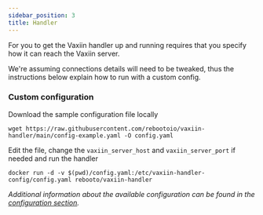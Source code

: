 ```yaml
---
sidebar_position: 3
title: Handler
---
```


For you to get the Vaxiin handler up and running requires that you specify how it can reach the Vaxiin server.

We're assuming connections details will need to be tweaked, thus the instructions below explain how to run with a custom config.

### Custom configuration
Download the sample configuration file locally
```
wget https://raw.githubusercontent.com/rebootoio/vaxiin-handler/main/config-example.yaml -O config.yaml
```
Edit the file, change the `vaxiin_server_host` and `vaxiin_server_port` if needed and run the handler
```
docker run -d -v $(pwd)/config.yaml:/etc/vaxiin-handler-config/config.yaml rebooto/vaxiin-handler
```
_Additional information about the available configuration can be found in the [configuration section](../configuration/handler)._
